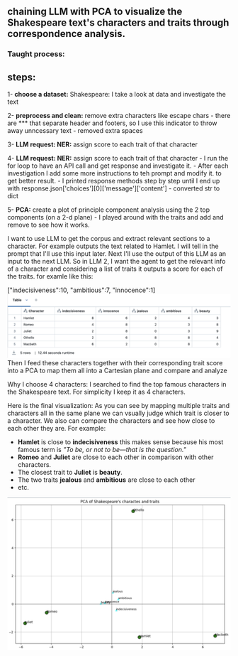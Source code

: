 ## chaining LLM with PCA to visualize the Shakespeare text's characters and traits through correspondence analysis.
### Taught process:

## steps:
1- **choose a dataset:** Shakespeare: I take a look at data and investigate the text 

2- **preprocess and clean:** remove extra characters like escape chars 
    - there are *** that separate header and footers, so I use this indicator to throw away unncessary text
    -  removed extra spaces
    
3- **LLM request: NER:** assign score to each trait of that character
    
    
4- **LLM request: NER:** assign score to each trait of that character
    - I run the for loop to have an API call and get response and investigate it.
    - After each investigation I add some more instructions to teh prompt and modify it. to get better result.
    - I printed response methods step by step until I end up with response.json['choices'][0]['message']['content']
    - converted str to dict
    
    
5- **PCA:** create a plot of principle component analysis using the 2 top components (on a 2-d plane)
    - I played around with the traits and add and remove to see how it works.


I want to use LLM to get the corpus and extract relevant sections to a character. For example outputs the text related to Hamlet. I will tell in the prompt that I'll use this input later.
Next I'll use the output of this LLM as an input to the next LLM. So in LLM 2, I want the agent to get the relevant info of a character and considering a list of traits it outputs a score for each of the traits. for examle like this:

["indecisiveness":10, "ambitious":7, "innocence":1]
![Example Image](scale_df.png)
Then I feed these characters together with their corresponding trait score into a PCA to map them all into a Cartesian plane and compare and analyze

Why I choose 4 characters: I searched to find the top famous characters in the Shakespeare text. For simplicity I keep it as 4 characters.

Here is the final visualization:
As you can see by mapping multiple traits and characters all in the same plane we can vsually judge which trait is closer to a character.
We also can compare the characters and see how close to each other they are. 
For example:
- **Hamlet** is close to **indecisiveness** this makes sense because his most famous term is *"To be, or not to be—that is the question."*
- **Romeo** and **Juliet** are close to each other in comparison with other characters.
- The closest trait to **Juliet** is **beauty**.
- The two traits **jealous** and **ambitious** are close to each other
- etc.

![Example Image](PCA_Visualization.png)
